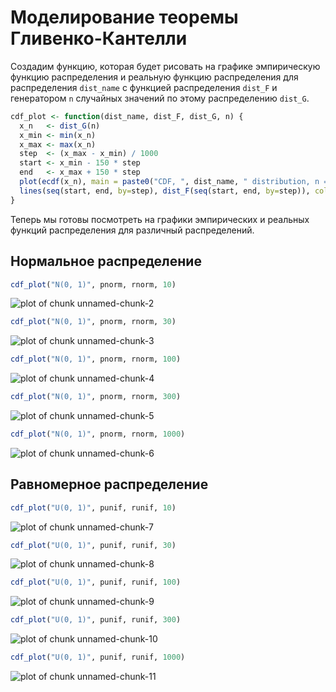 

# Моделирование теоремы Гливенко-Кантелли

Создадим функцию, которая будет рисовать на графике эмпирическую функцию распределения и реальную функцию распределения для распределения `dist_name` с функцией распределения `dist_F` и генератором `n` случайных значений по этому распределению `dist_G`.


```r
cdf_plot <- function(dist_name, dist_F, dist_G, n) {
  x_n   <- dist_G(n)
  x_min <- min(x_n)
  x_max <- max(x_n)
  step  <- (x_max - x_min) / 1000
  start <- x_min - 150 * step
  end   <- x_max + 150 * step
  plot(ecdf(x_n), main = paste0("CDF, ", dist_name, " distribution, n = ", n))
  lines(seq(start, end, by=step), dist_F(seq(start, end, by=step)), col="blue")
}
```

Теперь мы готовы посмотреть на графики эмпирических и реальных функций распределения для различный распределений.

## Нормальное распределение


```r
cdf_plot("N(0, 1)", pnorm, rnorm, 10)
```

![plot of chunk unnamed-chunk-2](figure/unnamed-chunk-2-1.png)


```r
cdf_plot("N(0, 1)", pnorm, rnorm, 30)
```

![plot of chunk unnamed-chunk-3](figure/unnamed-chunk-3-1.png)


```r
cdf_plot("N(0, 1)", pnorm, rnorm, 100)
```

![plot of chunk unnamed-chunk-4](figure/unnamed-chunk-4-1.png)


```r
cdf_plot("N(0, 1)", pnorm, rnorm, 300)
```

![plot of chunk unnamed-chunk-5](figure/unnamed-chunk-5-1.png)


```r
cdf_plot("N(0, 1)", pnorm, rnorm, 1000)
```

![plot of chunk unnamed-chunk-6](figure/unnamed-chunk-6-1.png)

## Равномерное распределение


```r
cdf_plot("U(0, 1)", punif, runif, 10)
```

![plot of chunk unnamed-chunk-7](figure/unnamed-chunk-7-1.png)


```r
cdf_plot("U(0, 1)", punif, runif, 30)
```

![plot of chunk unnamed-chunk-8](figure/unnamed-chunk-8-1.png)


```r
cdf_plot("U(0, 1)", punif, runif, 100)
```

![plot of chunk unnamed-chunk-9](figure/unnamed-chunk-9-1.png)


```r
cdf_plot("U(0, 1)", punif, runif, 300)
```

![plot of chunk unnamed-chunk-10](figure/unnamed-chunk-10-1.png)


```r
cdf_plot("U(0, 1)", punif, runif, 1000)
```

![plot of chunk unnamed-chunk-11](figure/unnamed-chunk-11-1.png)
